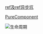 [ref及ref异步坑](https://jspang.com/detailed?id=46#toc366)

[PureComponent](https://juejin.im/post/59cdaaccf265da066f6ac83b)

![生命周期](https://upload-images.jianshu.io/upload_images/7094266-7f8990eda27fa67f.png?imageMogr2/auto-orient/strip%7CimageView2/2/w/1240)
